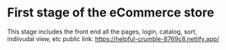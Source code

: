 # First stage of the eCommerce store

This stage includes the front end all the pages, login, catalog, sort, indiivudal view, etc
public link: https://helpful-crumble-8769c8.netlify.app/
